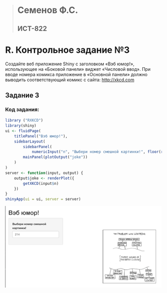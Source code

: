 > # Семенов Ф.С.
> ## ИСТ-822

# R. Контрольное задание №3
Создайте веб приложение Shiny с заголовком «Вэб юмор!», использующее на «Боковой панели» виджет «Числовой ввод». При вводе номера комикса приложение в «Основной панели» должно выводить соответствующий комикс с сайта: http://xkcd.com
## Задание 3
### Код задания:
```R
library ("RXKCD")
library(shiny)
ui <- fluidPage(
    titlePanel("Вэб юмор!"),
    sidebarLayout(
        sidebarPanel(
            numericInput("n", "Выбери номер смешной картинки!", floor(runif(1,1,1000)))),
        mainPanel(plotOutput("joke"))
    )
)
server <- function(input, output) {
    output$joke <- renderPlot({
        getXKCD(input$n)
    })
}
shinyApp(ui = ui, server = server)
```
![image](/images/R_3.png)
